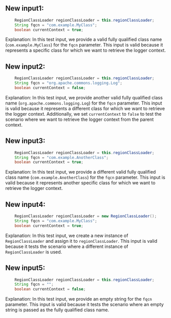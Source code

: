 ## New input1:
```java
    RegionClassLoader regionClassLoader = this.regionClassLoader;
    String fqcn = "com.example.MyClass";
    boolean currentContext = true;
```
Explanation: In this test input, we provide a valid fully qualified class name (`com.example.MyClass`) for the `fqcn` parameter. This input is valid because it represents a specific class for which we want to retrieve the logger context.

## New input2:
```java
    RegionClassLoader regionClassLoader = this.regionClassLoader;
    String fqcn = "org.apache.commons.logging.Log";
    boolean currentContext = false;
```
Explanation: In this test input, we provide another valid fully qualified class name (`org.apache.commons.logging.Log`) for the `fqcn` parameter. This input is valid because it represents a different class for which we want to retrieve the logger context. Additionally, we set `currentContext` to `false` to test the scenario where we want to retrieve the logger context from the parent context.

## New input3:
```java
    RegionClassLoader regionClassLoader = this.regionClassLoader;
    String fqcn = "com.example.AnotherClass";
    boolean currentContext = true;
```
Explanation: In this test input, we provide a different valid fully qualified class name (`com.example.AnotherClass`) for the `fqcn` parameter. This input is valid because it represents another specific class for which we want to retrieve the logger context.

## New input4:
```java
    RegionClassLoader regionClassLoader = new RegionClassLoader();
    String fqcn = "com.example.MyClass";
    boolean currentContext = true;
```
Explanation: In this test input, we create a new instance of `RegionClassLoader` and assign it to `regionClassLoader`. This input is valid because it tests the scenario where a different instance of `RegionClassLoader` is used.

## New input5:
```java
    RegionClassLoader regionClassLoader = this.regionClassLoader;
    String fqcn = "";
    boolean currentContext = false;
```
Explanation: In this test input, we provide an empty string for the `fqcn` parameter. This input is valid because it tests the scenario where an empty string is passed as the fully qualified class name.